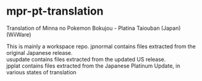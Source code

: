 # mpr-pt-translation
Translation of Minna no Pokemon Bokujou - Platina Taiouban (Japan) (WiiWare)

This is mainly a workspace repo.
jpnormal contains files extracted from the original Japanese release.  
usupdate contains files extracted from the updated US release.  
jpplat contains files extracted from the Japanese Platinum Update, in various states of translation
